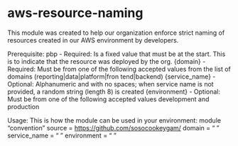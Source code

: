 # aws-resource-naming
This module was created to help our organization enforce strict naming of resources created in our AWS environment by developers.

Prerequisite:
pbp - Required: Is a fixed value that must be at the start. This is to indicate that the resource was deployed by the org. 
{domain} - Required: Must be from one of the following accepted values from the list of domains (reporting|data|platform|fron tend|backend) 
{service_name} - Optional: Alphanumeric and with no spaces; when service name is not provided, a random string (length 8) is created 
{environment} - Optional: Must be from one of the following accepted values development and production

Usage:
This is how the module can be used in your environment:
module “convention”
source = https://github.com/sosocookeygam/
domain = “ ”
service_name = “ ”
environment = “ ”
